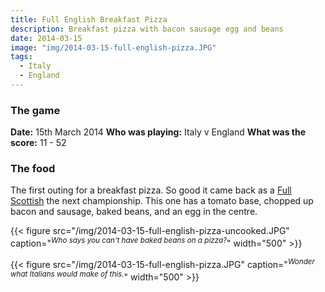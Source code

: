 ```yaml
---
title: Full English Breakfast Pizza
description: Breakfast pizza with bacon sausage egg and beans
date: 2014-03-15
image: "img/2014-03-15-full-english-pizza.JPG"
tags:
  - Italy
  - England
---
```


### The game

**Date:** 15th March 2014
**Who was playing:** Italy v England
**What was the score:** 11 - 52

### The food

The first outing for a breakfast pizza. So good it came back as a [Full Scottish](/posts/2015-02-28-full-scottish-pizza/) the next championship. This one has a tomato base, chopped up bacon and sausage, baked beans, and an egg in the centre.

{{< figure src="/img/2014-03-15-full-english-pizza-uncooked.JPG" caption="<sup>*Who says you can't have baked beans on a pizza?*</sup>" width="500" >}}

{{< figure src="/img/2014-03-15-full-english-pizza.JPG" caption="<sup>*Wonder what Italians would make of this.*</sup>" width="500" >}}

